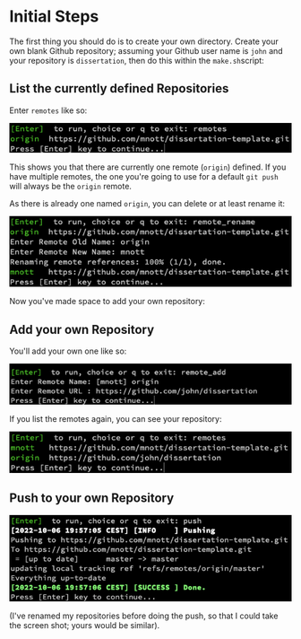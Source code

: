 
# Initial Steps

The first thing you should do is to create your own directory.  Create your own blank Github repository; assuming your Github user name is `john` and your repository is `dissertation`, then do this within the `make.sh`script:

## List the currently defined Repositories

Enter `remotes` like so:

![](Documentation/Attachments/latex_make_sh_remotes.png)

This shows you that there are currently one remote (`origin`) defined. If you have multiple remotes, the one you're going to use for a default  `git push` will always be the `origin` remote.

As there is already one named `origin`, you can delete or at least rename it:

![](Documentation/Attachments/latex_make_sh_remotes_rename.png)

Now you've made space to add your own repository:

## Add your own Repository

You'll add your own one like so:

![](Documentation/Attachments/latex_make_sh_remotes_add.png)

If you list the remotes again, you can see your repository:

![](Documentation/Attachments/latex_make_sh_remotes_added.png)

## Push to your own Repository

![](Documentation/Attachments/latex_make_sh_push.png)

(I've renamed my repositories before doing the push, so that I could take the screen shot; yours would be similar).


